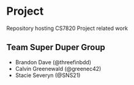 # Project
Repository hosting CS7820 Project related work

## Team Super Duper Group
* Brandon Dave (@threefinbdd)
* Calvin Greenewald (@greenec42)
* Stacie Severyn (@SNS21)
